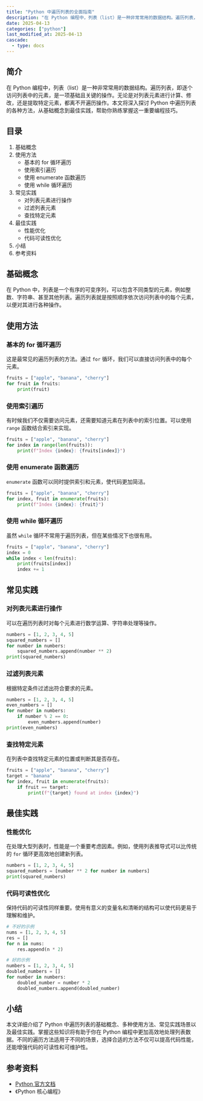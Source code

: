 ```yaml
---
title: "Python 中遍历列表的全面指南"
description: "在 Python 编程中，列表（list）是一种非常常用的数据结构。遍历列表，即逐个访问列表中的元素，是一项基础且关键的操作。无论是对列表元素进行计算、修改，还是提取特定元素，都离不开遍历操作。本文将深入探讨 Python 中遍历列表的各种方法，从基础概念到最佳实践，帮助你熟练掌握这一重要编程技巧。"
date: 2025-04-13
categories: ["python"]
last_modified_at: 2025-04-13
cascade:
  - type: docs
---
```



## 简介
在 Python 编程中，列表（list）是一种非常常用的数据结构。遍历列表，即逐个访问列表中的元素，是一项基础且关键的操作。无论是对列表元素进行计算、修改，还是提取特定元素，都离不开遍历操作。本文将深入探讨 Python 中遍历列表的各种方法，从基础概念到最佳实践，帮助你熟练掌握这一重要编程技巧。

<!-- more -->
## 目录
1. 基础概念
2. 使用方法
    - 基本的 for 循环遍历
    - 使用索引遍历
    - 使用 enumerate 函数遍历
    - 使用 while 循环遍历
3. 常见实践
    - 对列表元素进行操作
    - 过滤列表元素
    - 查找特定元素
4. 最佳实践
    - 性能优化
    - 代码可读性优化
5. 小结
6. 参考资料

## 基础概念
在 Python 中，列表是一个有序的可变序列，可以包含不同类型的元素，例如整数、字符串、甚至其他列表。遍历列表就是按照顺序依次访问列表中的每个元素，以便对其进行各种操作。

## 使用方法
### 基本的 for 循环遍历
这是最常见的遍历列表的方法。通过 `for` 循环，我们可以直接访问列表中的每个元素。

```python
fruits = ["apple", "banana", "cherry"]
for fruit in fruits:
    print(fruit)
```

### 使用索引遍历
有时候我们不仅需要访问元素，还需要知道元素在列表中的索引位置。可以使用 `range` 函数结合索引来实现。

```python
fruits = ["apple", "banana", "cherry"]
for index in range(len(fruits)):
    print(f"Index {index}: {fruits[index]}")
```

### 使用 enumerate 函数遍历
`enumerate` 函数可以同时提供索引和元素，使代码更加简洁。

```python
fruits = ["apple", "banana", "cherry"]
for index, fruit in enumerate(fruits):
    print(f"Index {index}: {fruit}")
```

### 使用 while 循环遍历
虽然 `while` 循环不常用于遍历列表，但在某些情况下也很有用。

```python
fruits = ["apple", "banana", "cherry"]
index = 0
while index < len(fruits):
    print(fruits[index])
    index += 1
```

## 常见实践
### 对列表元素进行操作
可以在遍历列表时对每个元素进行数学运算、字符串处理等操作。

```python
numbers = [1, 2, 3, 4, 5]
squared_numbers = []
for number in numbers:
    squared_numbers.append(number ** 2)
print(squared_numbers)
```

### 过滤列表元素
根据特定条件过滤出符合要求的元素。

```python
numbers = [1, 2, 3, 4, 5]
even_numbers = []
for number in numbers:
    if number % 2 == 0:
        even_numbers.append(number)
print(even_numbers)
```

### 查找特定元素
在列表中查找特定元素的位置或判断其是否存在。

```python
fruits = ["apple", "banana", "cherry"]
target = "banana"
for index, fruit in enumerate(fruits):
    if fruit == target:
        print(f"{target} found at index {index}")
```

## 最佳实践
### 性能优化
在处理大型列表时，性能是一个重要考虑因素。例如，使用列表推导式可以比传统的 `for` 循环更高效地创建新列表。

```python
numbers = [1, 2, 3, 4, 5]
squared_numbers = [number ** 2 for number in numbers]
print(squared_numbers)
```

### 代码可读性优化
保持代码的可读性同样重要。使用有意义的变量名和清晰的结构可以使代码更易于理解和维护。

```python
# 不好的示例
nums = [1, 2, 3, 4, 5]
res = []
for n in nums:
    res.append(n * 2)

# 好的示例
numbers = [1, 2, 3, 4, 5]
doubled_numbers = []
for number in numbers:
    doubled_number = number * 2
    doubled_numbers.append(doubled_number)
```

## 小结
本文详细介绍了 Python 中遍历列表的基础概念、多种使用方法、常见实践场景以及最佳实践。掌握这些知识将有助于你在 Python 编程中更加高效地处理列表数据。不同的遍历方法适用于不同的场景，选择合适的方法不仅可以提高代码性能，还能增强代码的可读性和可维护性。

## 参考资料
- [Python 官方文档](https://docs.python.org/3/)
- 《Python 核心编程》